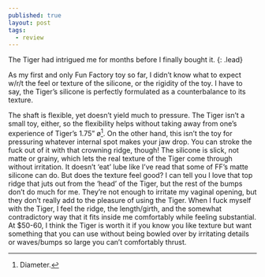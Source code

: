 ```yaml
---
published: true
layout: post
tags:
  - review
---
```

The Tiger had intrigued me for months before I finally bought it.
{: .lead}

As my first and only Fun Factory toy so far, I didn’t know what to expect w/r/t the feel or texture of the silicone, or the rigidity of the toy. I have to say, the Tiger’s silicone is perfectly formulated as a counterbalance to its texture.
<!--break-->

The shaft is flexible, yet doesn’t yield much to pressure. The Tiger isn’t a small toy, either, so the flexibility helps without taking away from one’s experience of Tiger’s 1.75” ø[^1]. On the other hand, this isn’t the toy for pressuring whatever internal spot makes your jaw drop. You can stroke the fuck out of it with that crowning ridge, though! The silicone is slick, not matte or grainy, which lets the real texture of the Tiger come through without irritation. It doesn’t ‘eat’ lube like I’ve read that some of FF’s matte silicone can do.
But does the texture feel good?
I can tell you I love that top ridge that juts out from the ‘head’ of the Tiger, but the rest of the bumps don’t do much for me. They’re not enough to irritate my vaginal opening, but they don’t really add to the pleasure of using the Tiger. When I fuck myself with the Tiger, I feel the ridge, the length/girth, and the somewhat contradictory way that it fits inside me comfortably while feeling substantial.
At $50-60, I think the Tiger is worth it if you know you like texture but want something that you can use without being bowled over by irritating details or waves/bumps so large you can’t comfortably thrust. 

[^1]: 
	Diameter.
